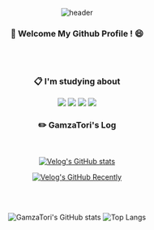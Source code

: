 <div align="center">

![header](https://capsule-render.vercel.app/api?type=cylinder&color=000000&height=150&section=header&text=GamzaTori&fontColor=ffffff&fontSize=70&animation=fadeIn&fontAlignY=55)

### 👋 Welcome My Github Profile ! 😄

<br><br>

### 📋 I'm studying about

<img src="https://img.shields.io/badge/C++-00599C?style=for-the-badge&logo=cplusplus&logoColor=white">

<img src="https://img.shields.io/badge/C Sharp-512BD4?style=for-the-badge&logo=csharp&logoColor=white">

<img src="https://img.shields.io/badge/Unreal Engine-0E1128?style=for-the-badge&logo=unrealengine&logoColor=white">

<img src="https://img.shields.io/badge/Unity-000000?style=for-the-badge&logo=unity&logoColor=white">




<br>

### ✏️ GamzaTori's Log

<br>

[![Velog's GitHub stats](https://velog-readme-stats.vercel.app/api/badge?name=GamzaTori)](https://velog.io/@jonghyeok98) 


[![Velog's GitHub Recently](https://velog-readme-stats.vercel.app/api?name=jonghyeok98)](https://velog.io/@jonghyeok98)

<br><br>

![GamzaTori's GitHub stats](https://github-readme-stats.vercel.app/api?username=jonghyeok98&include_all_commits=true&show_icons=true&theme=dark)
![Top Langs](https://github-readme-stats.vercel.app/api/top-langs/?username=jonghyeok98&layout=compact&theme=tokyonight)

</div>

<!--
**jonghyeok98/jonghyeok98** is a ✨ _special_ ✨ repository because its `README.md` (this file) appears on your GitHub profile.

Here are some ideas to get you started:

- 🔭 I’m currently working on ...
- 🌱 I’m currently learning ...
- 👯 I’m looking to collaborate on ...
- 🤔 I’m looking for help with ...
- 💬 Ask me about ...
- 📫 How to reach me: ...
- 😄 Pronouns: ...
- ⚡ Fun fact: ...
-->

